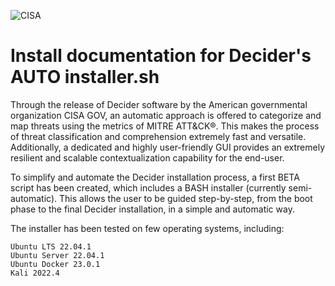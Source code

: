 ![CISA](https://i.postimg.cc/4xK1cyPK/Immagine-2023-03-03-135805.jpg)
# Install documentation for Decider's AUTO installer.sh


Through the release of Decider software by the American governmental organization CISA GOV, an automatic approach is offered to categorize and map threats using the metrics of MITRE ATT&CK®. This makes the process of threat classification and comprehension extremely fast and versatile. Additionally, a dedicated and highly user-friendly GUI provides an extremely resilient and scalable contextualization capability for the end-user.

To simplify and automate the Decider installation process, a first BETA script has been created, which includes a BASH installer (currently semi-automatic). This allows the user to be guided step-by-step, from the boot phase to the final Decider installation, in a simple and automatic way.

The installer has been tested on few operating systems, including:

```
Ubuntu LTS 22.04.1
Ubuntu Server 22.04.1
Ubuntu Docker 23.0.1
Kali 2022.4
```

